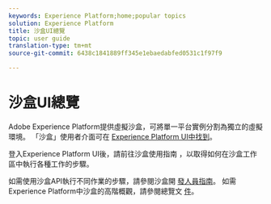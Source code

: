 ```yaml
---
keywords: Experience Platform;home;popular topics
solution: Experience Platform
title: 沙盒UI總覽
topic: user guide
translation-type: tm+mt
source-git-commit: 6438c1841889ff345e1ebaedabfed0531c1f97f9

---
```



# 沙盒UI總覽


Adobe Experience Platform提供虛擬沙盒，可將單一平台實例分割為獨立的虛擬環境。 「沙盒」使用者介面可在 [Experience Platform UI中找到](https://platform.adobe.com)。

登入Experience Platform UI後，請前往沙盒使用指南 [](user-guide.md) ，以取得如何在沙盒工作區中執行各種工作的步驟。

如需使用沙盒API執行不同作業的步驟，請參閱沙盒開 [發人員指南](../api/getting-started.md)。 如需Experience Platform中沙盒的高階概觀，請參閱總覽文 [件](../home.md)。

